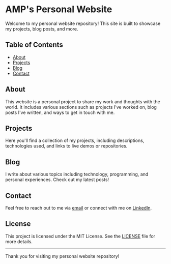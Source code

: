 # AMP's Personal Website

Welcome to my personal website repository! This site is built to showcase my projects, blog posts, and more.

## Table of Contents

- [About](#about)
- [Projects](#projects)
- [Blog](#blog)
- [Contact](#contact)

## About

This website is a personal project to share my work and thoughts with the world. It includes various sections such as projects I've worked on, blog posts I've written, and ways to get in touch with me.

## Projects

Here you'll find a collection of my projects, including descriptions, technologies used, and links to live demos or repositories.

## Blog

I write about various topics including technology, programming, and personal experiences. Check out my latest posts!

## Contact

Feel free to reach out to me via [email](mailto:ari.setyo@gmail.com) or connect with me on [LinkedIn](https://www.linkedin.com/in/arie-m-prasetyo/).

## License

This project is licensed under the MIT License. See the [LICENSE](LICENSE) file for more details.

---

Thank you for visiting my personal website repository!